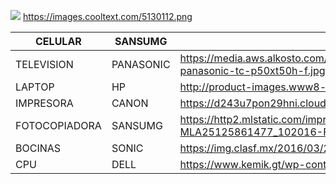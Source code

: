 
![](http://r70.cooltext.com/rendered/cooltext282806121156346.png)
https://images.cooltext.com/5130112.png

| CELULAR       | SANSUMG   | ![enter image description here](https://media.aws.alkosto.com/media/catalog/product/cache/3/image/8bf9d84cc5f65bd89f2d4160406987fb/8/8/8806088408989-1.jpg)  |
|---------------|-----------|---|
| TELEVISION    | PANASONIC |  https://media.aws.alkosto.com/media/catalog/product/cache/6/image/660x441/69ace863370f34bdf190e4e164b6e123/p/l/plasma-panasonic-tc-p50xt50h-f.jpg |
| LAPTOP        | HP        |  http://product-images.www8-hp.com/digmedialib/prodimg/lowres/c05501920.png |
| IMPRESORA     | CANON     |https://d243u7pon29hni.cloudfront.net/images/products/impresora-multifuncion-canon-pixma-ts3150-1375958-000_l.png   |
| FOTOCOPIADORA | SANSUMG   | https://http2.mlstatic.com/impresora-xerox-3025-ni-laser-wifi-escaner-fotocopiadora-as-D_NQ_NP_202015-MLA25125861477_102016-F.jpg  |
| BOCINAS       | SONIC     | https://img.clasf.mx/2016/03/22/Bocinas-sony-20160322084308.jpg  |
| CPU           | DELL      |  https://www.kemik.gt/wp-content/uploads/2017/08/81ahrnfscql._sl1500_.jpg |
